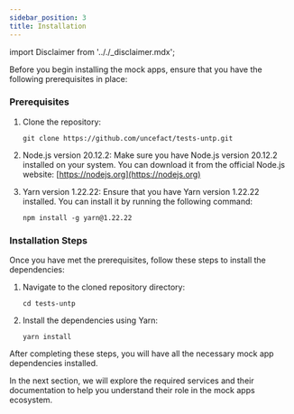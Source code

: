 ```yaml
---
sidebar_position: 3
title: Installation
---
```


import Disclaimer from '.././\_disclaimer.mdx';

<Disclaimer />

Before you begin installing the mock apps, ensure that you have the following prerequisites in place:

### Prerequisites

1. Clone the repository: 
   ```
   git clone https://github.com/uncefact/tests-untp.git
   ```

2. Node.js version 20.12.2: Make sure you have Node.js version 20.12.2 installed on your system. You can download it from the official Node.js website: [https://nodejs.org](https://nodejs.org)

3. Yarn version 1.22.22: Ensure that you have Yarn version 1.22.22 installed. You can install it by running the following command:
   ```
   npm install -g yarn@1.22.22
   ```

### Installation Steps

Once you have met the prerequisites, follow these steps to install the dependencies:

1. Navigate to the cloned repository directory:
   ```
   cd tests-untp
   ```

2. Install the dependencies using Yarn:
   ```
   yarn install
   ```

After completing these steps, you will have all the necessary mock app dependencies installed.

In the next section, we will explore the required services and their documentation to help you understand their role in the mock apps ecosystem.